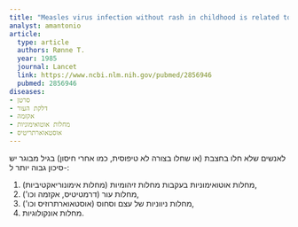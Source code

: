 ```yaml
---
title: "Measles virus infection without rash in childhood is related to disease in adult life"
analyst: amantonio
article:
  type: article
  authors: Rønne T.
  year: 1985
  journal: Lancet
  link: https://www.ncbi.nlm.nih.gov/pubmed/2856946
  pubmed: 2856946
diseases:
- סרטן
- דלקת העור
- אקזמה
- מחלות אוטואימוניות
- אוסטאוארתריטיס
---
```


לאנשים שלא חלו בחצבת (או שחלו בצורה לא טיפוסית, כמו אחרי חיסון) בגיל מבוגר יש סיכון גבוה יותר ל-:
1) מחלות אוטואימוניות בעקבות מחלות זיהומיות (מחלות אימונוריאקטיביות),
2) מחלות עור (דרמטיטיס, אקזמה וכו'),
3) מחלות ניווניות של עצם וסחוס (אוסטאוארתרוזיס וכו'),
4) מחלות אונקולוגיות.
